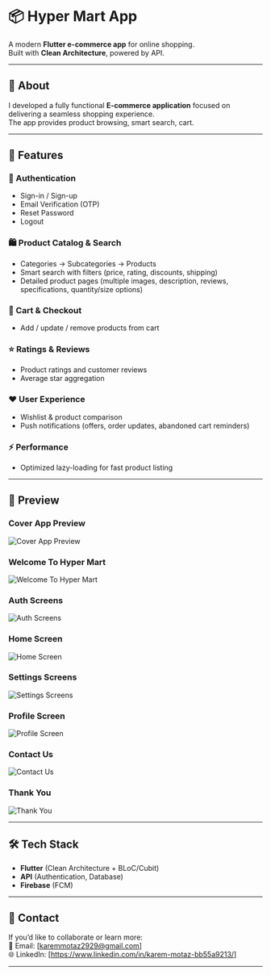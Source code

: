 # 📦 Hyper Mart App  

A modern **Flutter e-commerce app** for online shopping.  
Built with **Clean Architecture**, powered by API.  

---

## 📖 About  

I developed a fully functional **E-commerce application** focused on delivering a seamless shopping experience.  
The app provides product browsing, smart search, cart.  

---

## 🚀 Features  

### 🔐 Authentication  
- Sign-in / Sign-up  
- Email Verification (OTP)  
- Reset Password  
- Logout  

### 🛍️ Product Catalog & Search  
- Categories → Subcategories → Products  
- Smart search with filters (price, rating, discounts, shipping)  
- Detailed product pages (multiple images, description, reviews, specifications, quantity/size options)  

### 🛒 Cart & Checkout  
- Add / update / remove products from cart  

### ⭐ Ratings & Reviews  
- Product ratings and customer reviews  
- Average star aggregation  

### ❤️ User Experience  
- Wishlist & product comparison  
- Push notifications (offers, order updates, abandoned cart reminders)  

### ⚡ Performance
- Optimized lazy-loading for fast product listing  

---

## 📱 Preview  

### Cover App Preview
![Cover App Preview](assets/hyper_mart_app_presentation/1.png)  

### Welcome To Hyper Mart  
![Welcome To Hyper Mart](assets/hyper_mart_app_presentation/2.png)  

### Auth Screens  
![Auth Screens](assets/hyper_mart_app_presentation/3.png)  

### Home Screen  
![Home Screen](assets/hyper_mart_app_presentation/4.png) 

### Settings Screens 
![Settings Screens](assets/hyper_mart_app_presentation/5.png)  

### Profile Screen
![Profile Screen](assets/hyper_mart_app_presentation/6.png)  

### Contact Us  
![Contact Us](assets/hyper_mart_app_presentation/7.png) 

### Thank You  
![Thank You](assets/hyper_mart_app_presentation/8.png) 

---

## 🛠️ Tech Stack  
- **Flutter** (Clean Architecture + BLoC/Cubit)  
- **API** (Authentication, Database)  
- **Firebase** (FCM)
---

## 📩 Contact  

If you’d like to collaborate or learn more:  
📧 Email: [karemmotaz2929@gmail.com]  
🌐 LinkedIn: [https://www.linkedin.com/in/karem-motaz-bb55a9213/]  

---
